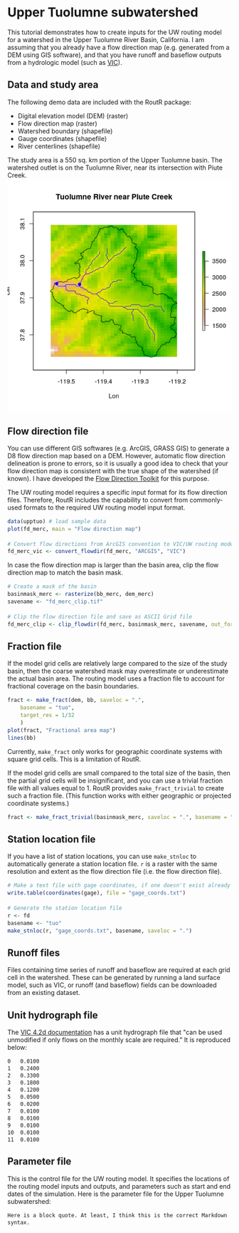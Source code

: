 # Upper Tuolumne subwatershed

This tutorial demonstrates how to create inputs for the UW routing model for a watershed in the Upper Tuolumne River Basin, California. I am assuming that you already have a flow direction map (e.g. generated from a DEM using GIS software), and that you have runoff and baseflow outputs from a hydrologic model (such as [VIC][vic4-docs1]).

## Data and study area

The following demo data are included with the RoutR package:

* Digital elevation model (DEM) (raster)
* Flow direction map (raster)
* Watershed boundary (shapefile)
* Gauge coordinates (shapefile)
* River centerlines (shapefile)

The study area is a 550 sq. km portion of the Upper Tuolumne basin. The watershed outlet is on the Tuolumne River, near its intersection with Piute Creek. ![Study area map](/img/study_area_map.png)

## Flow direction file
You can use different GIS softwares (e.g. ArcGIS, GRASS GIS) to generate a D8 flow direction map based on a DEM. However, automatic flow direction delineation is prone to errors, so it is usually a good idea to check that your flow direction map is consistent with the true shape of the watershed (if known). I have developed the [Flow Direction Toolkit][FDT] for this purpose.

The UW routing model requires a specific input format for its flow direction files. Therefore, RoutR includes the capability to convert from commonly-used formats to the required UW routing model input format.

```r
data(upptuo) # load sample data
plot(fd_merc, main = "Flow direction map")

# Convert flow directions from ArcGIS convention to VIC/UW routing model convention.
fd_merc_vic <- convert_flowdir(fd_merc, "ARCGIS", "VIC")
```

In case the flow direction map is larger than the basin area, clip the flow direction map to match the basin mask.

```r
# Create a mask of the basin
basinmask_merc <- rasterize(bb_merc, dem_merc)
savename <- "fd_merc_clip.tif"

# Clip the flow direction file and save as ASCII Grid file
fd_merc_clip <- clip_flowdir(fd_merc, basinmask_merc, savename, out_format = "ascii")
```

## Fraction file
If the model grid cells are relatively large compared to the size of the study basin, then the coarse watershed mask may overestimate or underestimate the actual basin area. The routing model uses a fraction file to account for fractional coverage on the basin boundaries.

```r
fract <- make_fract(dem, bb, saveloc = ".", 
	basename = "tuo", 
	target_res = 1/32
	)
plot(fract, "Fractional area map")
lines(bb)
```

Currently, `make_fract` only works for geographic coordinate systems with square grid cells. This is a limitation of RoutR.

If the model grid cells are small compared to the total size of the basin, then the partial grid cells will be insignificant, and you can use a trivial fraction file with all values equal to 1. RoutR provides `make_fract_trivial` to create such a fraction file. (This function works with either geographic or projected coordinate systems.)

```r
fract <- make_fract_trivial(basinmask_merc, saveloc = ".", basename = "tuo")
```

## Station location file

If you have a list of station locations, you can use `make_stnloc` to automatically generate a station location file. `r` is a raster with the same resolution and extent as the flow direction file (i.e. the flow direction file).

```r
# Make a text file with gage coordinates, if one doesn't exist already
write.table(coordinates(gage), file = "gage_coords.txt")

# Generate the station location file
r <- fd
basename <- "tuo"
make_stnloc(r, "gage_coords.txt", basename, saveloc = ".")
```

## Runoff files

Files containing time series of runoff and baseflow are required at each grid cell in the watershed. These can be generated by running a land surface model, such as VIC, or runoff (and baseflow) fields can be downloaded from an existing dataset. 

## Unit hydrograph file
The [VIC 4.2d documentation][vic4-docs] has a unit hydrograph file that "can be used unmodified if only flows on the monthly scale are required." It is reproduced below:

	0   0.0100
	1   0.2400
	2   0.3300
	3   0.1800
	4   0.1200
	5   0.0500
	6   0.0200
	7   0.0100
	8   0.0100
	9   0.0100
	10  0.0100
	11  0.0100

## Parameter file
This is the control file for the UW routing model. It specifies the locations of the routing model inputs and outputs, and parameters such as start and end dates of the simulation. Here is the parameter file for the Upper Tuolumne subwatershed:

	Here is a block quote. At least, I think this is the correct Markdown syntax.

[FDT]:[https://github.com/jschap1/FlowDirectionToolkit]
[vic4-docs]:[https://vic.readthedocs.io/en/vic.4.2.d/Documentation/Routing/UH/]
[vic4-docs1]:[https://vic.readthedocs.io/en/vic.4.2.d/]